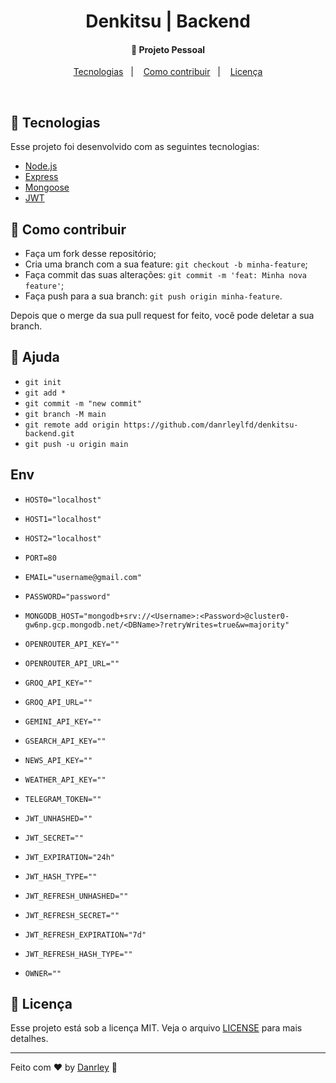 <h1 align="center">
  Denkitsu | Backend
</h1>

<h4 align="center">
  🚀 Projeto Pessoal
</h4>

<p align="center">
  <a href="#rocket-tecnologias">Tecnologias</a>&nbsp;&nbsp;&nbsp;|&nbsp;&nbsp;&nbsp;
  <a href="#-como-contribuir">Como contribuir</a>&nbsp;&nbsp;&nbsp;|&nbsp;&nbsp;&nbsp;
  <a href="#memo-licença">Licença</a>
</p>

<br>

## :rocket: Tecnologias

Esse projeto foi desenvolvido com as seguintes tecnologias:

- [Node.js](https://nodejs.org/en/)
- [Express](https://expressjs.com/)
- [Mongoose](https://mongoosejs.com/)
- [JWT](https://jwt.io/)

## 🤔 Como contribuir

- Faça um fork desse repositório;
- Cria uma branch com a sua feature: `git checkout -b minha-feature`;
- Faça commit das suas alterações: `git commit -m 'feat: Minha nova feature'`;
- Faça push para a sua branch: `git push origin minha-feature`.

Depois que o merge da sua pull request for feito, você pode deletar a sua branch.

## 🤔 Ajuda
 - `git init`
 - `git add *`
 - `git commit -m "new commit"`
 - `git branch -M main`
 - `git remote add origin https://github.com/danrleylfd/denkitsu-backend.git`
 - `git push -u origin main`

## Env
 - `HOST0="localhost"`
 - `HOST1="localhost"`
 - `HOST2="localhost"`
 - `PORT=80`
 - `EMAIL="username@gmail.com"`
 - `PASSWORD="password"`
 - `MONGODB_HOST="mongodb+srv://<Username>:<Password>@cluster0-gw6np.gcp.mongodb.net/<DBName>?retryWrites=true&w=majority"`

 - `OPENROUTER_API_KEY=""`
 - `OPENROUTER_API_URL=""`
 - `GROQ_API_KEY=""`
 - `GROQ_API_URL=""`
 - `GEMINI_API_KEY=""`
 - `GSEARCH_API_KEY=""`
 - `NEWS_API_KEY=""`
 - `WEATHER_API_KEY=""`
 - `TELEGRAM_TOKEN=""`

 - `JWT_UNHASHED=""`
 - `JWT_SECRET=""`
 - `JWT_EXPIRATION="24h"`
 - `JWT_HASH_TYPE=""`
 - `JWT_REFRESH_UNHASHED=""`
 - `JWT_REFRESH_SECRET=""`
 - `JWT_REFRESH_EXPIRATION="7d"`
 - `JWT_REFRESH_HASH_TYPE=""`

 - `OWNER=""`

## :memo: Licença

Esse projeto está sob a licença MIT. Veja o arquivo [LICENSE](LICENSE) para mais detalhes.

---

Feito com ♥ by [Danrley](https://github.com/danrleylfd) :wave:
